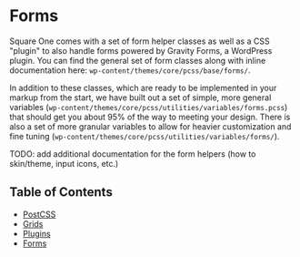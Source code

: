 # Forms

Square One comes with a set of form helper classes as well as a CSS "plugin" to also handle forms powered 
by Gravity Forms, a WordPress plugin. You can find the general set of form classes along with inline documentation 
here: `wp-content/themes/core/pcss/base/forms/`.

In addition to these classes, which are ready to be implemented in your markup from the start, we have built out 
a set of simple, more general variables (`wp-content/themes/core/pcss/utilities/variables/forms.pcss`) that should get 
you about 95% of the way to meeting your design. There is also a set of more granular variables to allow for 
heavier customization and fine tuning (`wp-content/themes/core/pcss/utilities/variables/forms/`).

TODO: add additional documentation for the form helpers (how to skin/theme, input icons, etc.)

## Table of Contents

* [PostCSS](/docs/theme/css/postcss.md)
* [Grids](/docs/theme/css/grids.md)
* [Plugins](/docs/theme/css/plugins.md)
* [Forms](/docs/theme/css/forms.md)
